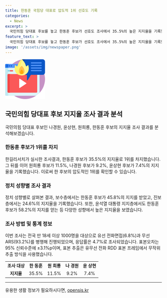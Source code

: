 ```yaml
---
title: 한동훈 국힘당 대표로 압도적 1위 선호도 기록
categories:
  - News
excerpt: >
  국민의힘 당대표 후보를 놓고 한동훈 후보가 선호도 조사에서 35.5%의 높은 지지율을 기록했다. 원희룡, 나경원, 윤상현 후보의 지지율을 합쳐도 한 후보의 지지율에 미치지 못했으며, 정치 성향별 조사에서도 한 후보가 앞서는 결과가 도출됐다. 심층적인 조사 방식과 과학적인 방법으로 진행된 이번 조사는 정확한 결과를 제시했다.
feature_text: >
  국민의힘 당대표 후보를 놓고 한동훈 후보가 선호도 조사에서 35.5%의 높은 지지율을 기록했다. 원희룡, 나경원, 윤상현 후보의 지지율을 합쳐도 한 후보의 지지율에 미치지 못했으며, 정치 성향별 조사에서도 한 후보가 앞서는 결과가 도출됐다. 심층적인 조사 방식과 과학적인 방법으로 진행된 이번 조사는 정확한 결과를 제시했다.
image: '/assets/img/newspaper.png'
---
```


<p><img src="/assets/img/news.png" alt="rentncar 속보" /></p>

<h2 data-ke-size="size26">국민의힘 당대표 후보 지지율 조사 결과 분석</h2>

<p data-ke-size="size16">국민의힘 당대표 후보인 나경원, 윤상현, 원희룡, 한동훈 후보의 지지율 조사 결과를 분석해보겠습니다.</p>

<h3><b>한동훈 후보가 1위를 차지</b></h3>

<p data-ke-size="size16">한길리서치가 실시한 조사결과, 한동훈 후보가 35.5%의 지지율로 1위를 차지했습니다. 그 뒤를 이어 원희룡 후보가 11.5%, 나경원 후보가 9.2%, 윤상현 후보가 7.4%의 지지율을 기록했습니다. 이로써 한 후보의 압도적인 1위를 확인할 수 있습니다.</p>

<h3><b>정치 성향별 조사 결과</b></h3>

<p data-ke-size="size16">정치 성향별로 살펴본 결과, 보수층에서는 한동훈 후보가 45.8%의 지지를 받았고, 진보층에서는 24.6%의 지지율을 기록했습니다. 또한, 윤석열 대통령 지지층에서도 한동훈 후보가 58.2%의 지지를 얻는 등 다양한 성향에서 높은 지지율을 보였습니다.</p>

<h3><b>조사 방법 및 통계 정보</b></h3>

<p data-ke-size="size16">이번 조사는 전국 만 18세 이상 1000명을 대상으로 유선 전화면접(6.8%)과 무선 ARS(93.2%)를 병행해 진행되었으며, 응답률은 4.7%로 조사되었습니다. 표본오차는 95% 신뢰수준에 ±3.1%p이며, 표본 추출은 유무선 전화 RDD 표본 프레임에서 무작위 추출 방식을 사용했습니다.</p>

<table>
   <tr>
      <td style="text-align: center; height: 17px;"><b>조사 대상</b></td>
      <td style="text-align: center; height: 17px;"><b>한 동훈</b></td>
      <td style="text-align: center; height: 17px;"><b>원 희룡</b></td>
      <td style="text-align: center; height: 17px;"><b>나 경원</b></td>
      <td style="text-align: center; height: 17px;"><b>윤 상현</b></td>
   </tr>
   <tr>
      <td style="text-align: center; height: 17px;"><b>지지율</b></td>
      <td style="text-align: center; height: 17px;">35.5%</td>
      <td style="text-align: center; height: 17px;">11.5%</td>
      <td style="text-align: center; height: 17px;">9.2%</td>
      <td style="text-align: center; height: 17px;">7.4%</td>
   </tr>
</table>

<hr>
유용한 생활 정보가 필요하시다면, <a href="https://opensis.kr" rel="dofollow">opensis.kr</a>


